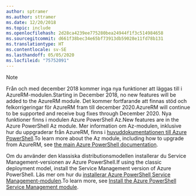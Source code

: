 ```yaml
---
author: sptramer
ms.author: sttramer
ms.date: 12/20/2018
ms.topic: include
ms.openlocfilehash: 2d28ca4239ee775280bea24944f1f3c514984658
ms.sourcegitcommit: d661f38bec34e65bf73913db59028e11fd78b131
ms.translationtype: HT
ms.contentlocale: sv-SE
ms.lasthandoff: 05/05/2020
ms.locfileid: "75752091"
---
```

> [!NOTE]
> 
> <span data-ttu-id="26b88-101">Från och med december 2018 kommer inga nya funktioner att läggas till i AzureRM-modulen.</span><span class="sxs-lookup"><span data-stu-id="26b88-101">Starting in December 2018, no new features will be added to the AzureRM module.</span></span> <span data-ttu-id="26b88-102">Det kommer fortfarande att finnas stöd och felkorrigeringar för AzureRM fram till december 2020.</span><span class="sxs-lookup"><span data-stu-id="26b88-102">AzureRM will continue to be supported and receive bug fixes through December 2020.</span></span> <span data-ttu-id="26b88-103">Nya funktioner finns i modulen Azure PowerShell Az.</span><span class="sxs-lookup"><span data-stu-id="26b88-103">New features are in the Azure PowerShell Az module.</span></span> <span data-ttu-id="26b88-104">Mer information om Az-modulen, inklusive hur du uppgraderar från AzureRM, finns i [huvuddokumentationen till Azure PowerShell](/powershell/azure).</span><span class="sxs-lookup"><span data-stu-id="26b88-104">To learn more about the Az module, including how to upgrade from AzureRM, see [the main Azure PowerShell documentation](/powershell/azure).</span></span>
>
> <span data-ttu-id="26b88-105">Om du använder den klassiska distributionsmodellen installerar du Service Management-versionen av Azure PowerShell.</span><span class="sxs-lookup"><span data-stu-id="26b88-105">If using the classic deployment model, install the Service Management version of Azure PowerShell.</span></span>
> <span data-ttu-id="26b88-106">Läs mer om hur du [installerar Azure PowerShell Service Management-modulen](/powershell/azure/servicemanagement/install-azure-ps).</span><span class="sxs-lookup"><span data-stu-id="26b88-106">To learn more, see [Install the Azure PowerShell Service Management module](/powershell/azure/servicemanagement/install-azure-ps).</span></span>
